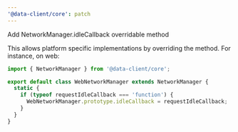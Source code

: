 ```yaml
---
'@data-client/core': patch
---
```


Add NetworkManager.idleCallback overridable method

This allows platform specific implementations by overriding the method.
For instance, on web:

```ts
import { NetworkManager } from '@data-client/core';

export default class WebNetworkManager extends NetworkManager {
  static {
    if (typeof requestIdleCallback === 'function') {
      WebNetworkManager.prototype.idleCallback = requestIdleCallback;
    }
  }
}
```